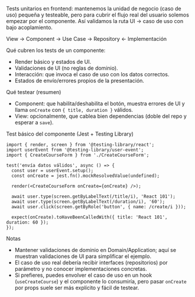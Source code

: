 Tests unitarios en frontend: mantenemos la unidad de negocio (caso de uso) pequeña y testeable, pero para cubrir el flujo real del usuario solemos empezar por el componente. Así validamos la ruta UI → caso de uso con bajo acoplamiento.

View → Component → Use Case → Repository ← Implementación

Qué cubren los tests de un componente:

- Render básico y estados de UI.
- Validaciones de UI (no reglas de dominio).
- Interacción: que invoca el caso de uso con los datos correctos.
- Estados de envío/errores propios de la presentación.

Qué testear (resumen)

- Component: que habilita/deshabilita el botón, muestra errores de UI y llama `onCreate` con `{ title, duration }` válidos.
- View: opcionalmente, que cablea bien dependencias (doble del repo y esperar a `save`).

Test básico del componente (Jest + Testing Library)

```tsx
import { render, screen } from '@testing-library/react';
import userEvent from '@testing-library/user-event';
import { CreateCourseForm } from './CreateCourseForm';

test('envía datos válidos', async () => {
  const user = userEvent.setup();
  const onCreate = jest.fn().mockResolvedValue(undefined);

  render(<CreateCourseForm onCreate={onCreate} />);

  await user.type(screen.getByLabelText(/title/i), 'React 101');
  await user.type(screen.getByLabelText(/duration/i), '60');
  await user.click(screen.getByRole('button', { name: /create/i }));

  expect(onCreate).toHaveBeenCalledWith({ title: 'React 101', duration: 60 });
});
```

Notas

- Mantener validaciones de dominio en Domain/Application; aquí se muestran validaciones de UI para simplificar el ejemplo.
- El caso de uso real debería recibir interfaces (repositorios) por parámetro y no conocer implementaciones concretas.
- Si prefieres, puedes envolver el caso de uso en un hook (`useCreateCourse`) y el componente lo consumiría, pero pasar `onCreate` por props suele ser más explícito y fácil de testear.
